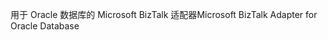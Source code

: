 <span data-ttu-id="bc697-101">用于 Oracle 数据库的 Microsoft BizTalk 适配器</span><span class="sxs-lookup"><span data-stu-id="bc697-101">Microsoft BizTalk Adapter for Oracle Database</span></span>